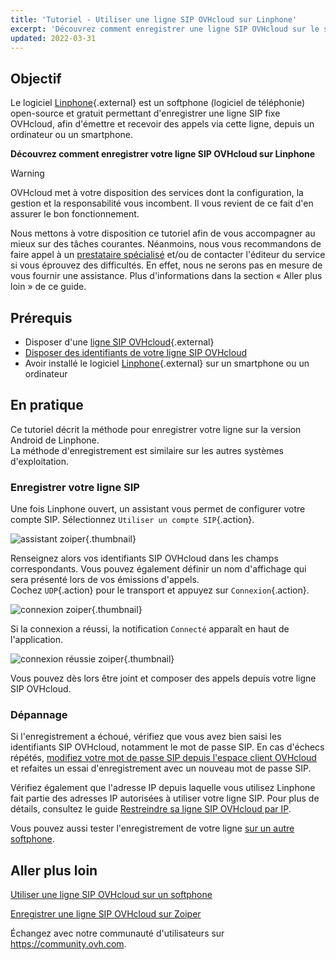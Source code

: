 ```yaml
---
title: 'Tutoriel - Utiliser une ligne SIP OVHcloud sur Linphone'
excerpt: 'Découvrez comment enregistrer une ligne SIP OVHcloud sur le softphone Linphone'
updated: 2022-03-31
---
```


## Objectif

Le logiciel [Linphone](https://www.linphone.org/){.external} est un softphone (logiciel de téléphonie) open-source et gratuit permettant d'enregistrer une ligne SIP fixe OVHcloud, afin d'émettre et recevoir des appels via cette ligne, depuis un ordinateur ou un smartphone.

**Découvrez comment enregistrer votre ligne SIP OVHcloud sur Linphone**

> [!warning]
>
> OVHcloud met à votre disposition des services dont la configuration, la gestion et la responsabilité vous incombent. Il vous revient de ce fait d'en assurer le bon fonctionnement.
> 
> Nous mettons à votre disposition ce tutoriel afin de vous accompagner au mieux sur des tâches courantes. Néanmoins, nous vous recommandons de faire appel à un [prestataire spécialisé](https://partner.ovhcloud.com/fr/) et/ou de contacter l'éditeur du service si vous éprouvez des difficultés. En effet, nous ne serons pas en mesure de vous fournir une assistance. Plus d'informations dans la section « Aller plus loin » de ce guide.
> 

## Prérequis

- Disposer d'une [ligne SIP OVHcloud](/links/telecom/voip){.external}
- [Disposer des identifiants de votre ligne SIP OVHcloud](/pages/web_cloud/phone_and_fax/voip/register-sip-softphone)
- Avoir installé le logiciel [Linphone](https://www.linphone.org/){.external} sur un smartphone ou un ordinateur

## En pratique

Ce tutoriel décrit la méthode pour enregistrer votre ligne sur la version Android de Linphone.
<br>La méthode d'enregistrement est similaire sur les autres systèmes d'exploitation.

### Enregistrer votre ligne SIP

Une fois Linphone ouvert, un assistant vous permet de configurer votre compte SIP. Sélectionnez `Utiliser un compte SIP`{.action}.

![assistant zoiper](images/linphone01.png){.thumbnail}

Renseignez alors vos identifiants SIP OVHcloud dans les champs correspondants. Vous pouvez également définir un nom d'affichage qui sera présenté lors de vos émissions d'appels.<br>
Cochez `UDP`{.action} pour le transport et appuyez sur `Connexion`{.action}.

![connexion zoiper](images/linphone02.png){.thumbnail}

Si la connexion a réussi, la notification `Connecté` apparaît en haut de l'application. 

![connexion réussie zoiper](images/linphone03.png){.thumbnail}

Vous pouvez dès lors être joint et composer des appels depuis votre ligne SIP OVHcloud.

### Dépannage

Si l'enregistrement a échoué, vérifiez que vous avez bien saisi les identifiants SIP OVHcloud, notamment le mot de passe SIP. En cas d'échecs répétés, [modifiez votre mot de passe SIP depuis l'espace client OVHcloud](/pages/web_cloud/phone_and_fax/voip/modifier-mot-de-passe-ligne-sip) et refaites un essai d'enregistrement avec un nouveau mot de passe SIP.

Vérifiez également que l'adresse IP depuis laquelle vous utilisez Linphone fait partie des adresses IP autorisées à utiliser votre ligne SIP. Pour plus de détails, consultez le guide [Restreindre sa ligne SIP OVHcloud par IP](/pages/web_cloud/phone_and_fax/voip/secure-sip-line-ovh).

Vous pouvez aussi tester l'enregistrement de votre ligne [sur un autre softphone](/pages/web_cloud/phone_and_fax/voip/register-sip-softphone-zoiper).

## Aller plus loin

[Utiliser une ligne SIP OVHcloud sur un softphone](/pages/web_cloud/phone_and_fax/voip/register-sip-softphone)

[Enregistrer une ligne SIP OVHcloud sur Zoiper](/pages/web_cloud/phone_and_fax/voip/register-sip-softphone-zoiper)

Échangez avec notre communauté d'utilisateurs sur <https://community.ovh.com>.
